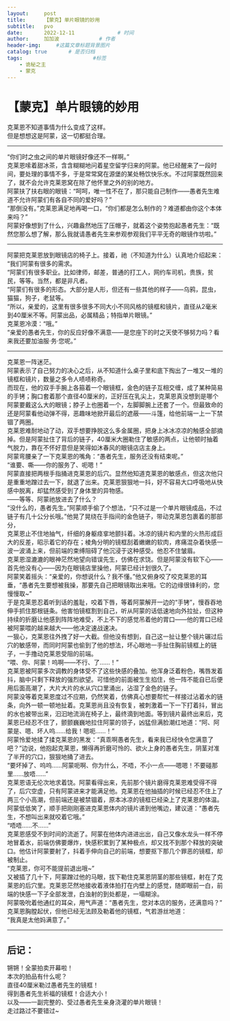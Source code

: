 ```yaml
---
layout:     post   	
title:      【蒙克】单片眼镜的妙用
subtitle:   pvo
date:       2022-12-11 				# 时间
author:     加加波 			# 作者
header-img:   	#这篇文章标题背景图片
catalog: true 		# 是否归档
tags:						#标签
    - 诡秘之主
    - 蒙克
---
```

# 【蒙克】单片眼镜的妙用

<p class="has-line-data" data-line-start="2" data-line-end="4">克莱恩不知道事情为什么变成了这样。<br>
但是想想这是阿蒙，这一切都挺合理。</p>
</blockquote>
<hr>
<p class="has-line-data" data-line-start="5" data-line-end="10">“你们时之虫之间的单片眼镜好像还不一样啊。”<br>
克莱恩嗦着甜冰茶，含含糊糊地问着星空留学归来的阿蒙。他已经醒来了一段时间，要处理的事情不多，于是常常窝在源堡的某处畅饮快乐水。不过阿蒙既然回来了，就不会允许克莱恩窝在除了他怀里之外的别的地方。<br>
阿蒙扶了扶右眼的眼镜：“呵呵，唯一性不在了，那只能自己制作——愚者先生难道不允许阿蒙们有各自不同的爱好吗？”<br>
“那倒没有。”克莱恩满足地再喝一口，“你们都是怎么制作的？难道都由你这个本体来吗？”<br>
阿蒙好像想到了什么，兴趣盎然地压了压帽子，就着这个姿势抱起愚者先生：“既然您那么想了解，那么我就请愚者先生来参观参观我们平平无奇的眼镜作坊啦。”</p>
<hr>
<p class="has-line-data" data-line-start="11" data-line-end="18">阿蒙把克莱恩放到眼镜店的椅子上。接着，祂（不知道为什么）认真地介绍起来：<br>
“我们阿蒙有很多的需求。<br>
“阿蒙们有很多职业。比如律师，邮差，普通的打工人，网约车司机，贵族，贫民，等等。当然，都是非凡者。<br>
“阿蒙们有很多的形态。大部分是人形，但还有一些其他的样子——乌鸦，昆虫，猫猫，狗子，老鼠等。<br>
“所以，亲爱的，这里有很多很多不同大小不同风格的镜框和镜片，直径从2毫米到40厘米不等。阿蒙出品，必属精品；特指单片眼镜。”<br>
克莱恩冷漠：“哦。”<br>
“亲爱的愚者先生，你的反应好像不满意——是您座下的时之天使不够努力吗？看来我还要加油服·务·您呢。”</p>
<hr>
<p class="has-line-data" data-line-start="19" data-line-end="47">克莱恩一阵迷茫。<br>
阿蒙表示了自己努力的决心之后，从不知道什么桌子里和底下掏出了一堆又一堆的镜框和镜片，数量之多令人啧啧称奇。<br>
而现在，他的双手手腕上各箍着一个眼镜框，金色的链子互相交缠，成了某种简易的手铐；胸口套着那个直径40厘米的，正好压在乳尖上，克莱恩真没想到是哪个阿蒙要戴这么大的眼镜；脖子上也圈着一个，左脚脚腕上还套了一个。但最致命的还是阿蒙看他动弹不得，恶趣味地掀开最后的遮蔽——斗篷，给他前端一上一下禁锢了两圈。<br>
克莱恩难耐地动了动，双手想要挣脱这么多金属圈，把身上冰冰凉凉的触感全部摘掉。但是阿蒙扯住了背后的链子，40厘米大圈勒住了敏感的两点，让他顿时抽着气脱力，靠在不怀好意但是笑得如沐春风的眼镜店店主身上。<br>
阿蒙弯腰亲了一下克莱恩的嘴角：“愚者先生，服务还没有结束呢。”<br>
“谁要、嘶——你的服务了、呃嗯！”<br>
阿蒙直接把两根手指捅进克莱恩的后穴。显然他知道克莱恩的敏感点，但这次他只是重重地蹭过去一下，就退了出来。克莱恩狠狠地一抖，好不容易大口呼吸地从快感中脱离，却猛然感受到了身体里的异物感。<br>
——等等、阿蒙祂放进去了什么？<br>
“没什么的，愚者先生。”阿蒙顺手偷了个想法，“只不过是一个单片眼镜成品，不过链子有几十公分长哦。”他晃了晃绕在手指间的金色链子，带动克莱恩包裹着的那部分，<br>
克莱恩止不住地抽气，纤细的身躯痉挛地颤抖着。冰凉的镜片和内里的火热形成巨大的反差，昭示着它的存在；棱角分明的镜框刮着嫩嫩的软肉，疼痛混杂着快感一波一波涌上来，但前端的束缚阻碍了他沉浸于这种感受。他忍不住皱眉。<br>
克莱恩湿漉漉的眼神茫然地望向错误先生，仿佛在求饶。但是阿蒙没有软下心——首先他没有心——因为在眼镜店里操他，阿蒙已经计划很久了。<br>
阿蒙笑着摇头：“亲爱的，你想说什么？我不懂。”他又俯身咬了咬克莱恩的耳垂，“愚者先生要想被我操，那要先自己把眼镜取出来哦。它的边缘很锋利的，您慢慢取~”<br>
于是克莱恩忍着听到话的羞耻，咬着下唇，等着阿蒙解开一边的“手铐”，慢吞吞地伸手抓住那根链条。他害怕镜框割到自己，听从阿蒙的话低速地向外拉扯，但这种持续的折磨让他感到阵阵地难受，不上不下的感觉吊着他的胃口——他的胃口已经被阿蒙喂的越来越大——他决定速战速决。<br>
一狠心，克莱恩往外拽了好一大截。但他没有想到，自己这一扯让整个镜片碾过后穴的敏感带，而同时阿蒙也偷到了他的想法，坏心眼地一手扯住胸前镜框上的链子，一手撸动克莱恩受阻的前端。<br>
“喂、你、阿蒙！呜啊——不行、了……！”<br>
克莱恩被阿蒙多次调教的身体受不了这些快感的叠加。他浑身泛着粉色，嘴唇发着抖，脑中只剩下释放的强烈欲望。可惜他的前面被生生掐住，他一阵不能自已后便用后面高潮了，大片大片的水从穴口里涌出，沾湿了金色的链子。<br>
阿蒙没等着克莱恩度过不应期，仍然笑着，仿佛真心想要帮忙一样接过沾着水的链条，向外一顿一顿地扯着。克莱恩尚且没有恢复，被刺激着一下一下打着抖，冒出的水也被带出来，汩汩地流淌在椅子上，最终滴到地面。等到镜片最终出来后，克莱恩已经忍不住了，颤颤巍巍地拉住阿蒙的领子，凶猛但满脸潮红地道：“阿、阿蒙是、嗯、坏人呜……给我！嗯呃……！”<br>
阿蒙怜爱地揉了揉克莱恩的黑发：“真乖啊愚者先生，看来我已经快令您满意了吧？”边说，他抱起克莱恩，懒得再折磨可怜的、欲火上身的愚者先生，阴茎对准了半开的穴口，狠狠地捅了进去。<br>
“要坏掉了、呜呜……阿蒙呃啊、你为什么，不唔，不小一点——嗯嗯！不要碰那里……放唔……”<br>
克莱恩语无伦次地求着饶。阿蒙看得出来，先前那个镜片磨得克莱恩难受得不得了，后穴空虚，只有阿蒙进来才能满足他。克莱恩在他抽插的时候已经忍不住上了两三个小高潮，但前端还是被禁锢着，原本冰凉的镜框已经染上了克莱恩的体温。<br>
阿蒙低低笑了，顺手把刚刚塞进克莱恩体内的镜片递到他嘴边，建议道：“愚者先生，不想叫出来就咬着它哦。”<br>
“唔唔……不……”<br>
克莱恩感受不到时间的流逝了。阿蒙在他体内进进出出，自己又像水龙头一样不停地冒着水，前端仿佛要爆炸，快感积累到了某种极点，却又找不到那个释放的突破口。他估计阿蒙要射了，抖着手伸向自己的前端，想要抠下那几个罪恶的镜框，却被制止。<br>
“克莱恩，你可不能提前退出哦~”<br>
又被插了几十下，阿蒙蹭过他的马眼，拔下勒住克莱恩阴茎的那些镜框，射在了克莱恩的后穴里。克莱恩茫然地接收着液体拍打在内壁上的感觉，随即眼前一白，前端的快感一下子全部发泄，白浊射的到处都是，一塌糊涂。<br>
阿蒙吸吮着他通红的耳朵，用气声道：“愚者先生，您对本店的服务，还满意吗？”<br>
克莱恩胸膛起伏，但他已经无法顾及勒着他的镜框，气若游丝地道：<br>
“我真是太他妈满意了。”</p>
<hr>
<h2 class="code-line" data-line-start=48 data-line-end=49 ><a id="_48"></a>后记：</h2>
<p class="has-line-data" data-line-start="49" data-line-end="55">锵锵！全蒙拍卖开幕啦！<br>
本次的拍品有什么呢？<br>
直径40厘米勒过愚者先生的镜框！<br>
得到愚者先生祈福的镜框！合适大小！<br>
以及——一副完整的、受过愚者先生亲身浇灌的单片眼镜！<br>
走过路过不要错过~</p>
